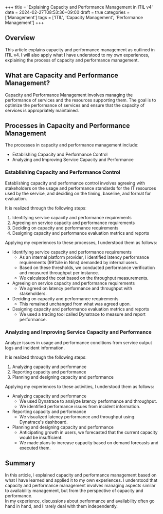 +++
title = 'Explaining Capacity and Performance Management in ITIL v4'
date = 2024-02-27T08:53:36+09:00
draft = true
categories = ['Management']
tags = ['ITIL', 'Capacity Management', 'Performance Management']
+++

## Overview
This article explains capacity and performance management as outlined in ITIL v4. I will also apply what I have understood to my own experiences, explaining the process of capacity and performance management.

## What are Capacity and Performance Management?
Capacity and Performance Management involves managing the performance of services and the resources supporting them. The goal is to optimize the performance of services and ensure that the capacity of services is appropriately maintained.

## Processes in Capacity and Performance Management
The processes in capacity and performance management include:

* Establishing Capacity and Performance Control
* Analyzing and Improving Service Capacity and Performance

### Establishing Capacity and Performance Control
Establishing capacity and performance control involves agreeing with stakeholders on the usage and performance standards for the IT resources used by the service, and deciding on the timing, baseline, and format for evaluation.

It is realized through the following steps:

1. Identifying service capacity and performance requirements
2. Agreeing on service capacity and performance requirements
3. Deciding on capacity and performance requirements
4. Designing capacity and performance evaluation metrics and reports

Applying my experiences to these processes, I understood them as follows:

* Identifying service capacity and performance requirements
    * As an internal platform provider, I identified latency performance requirements (99%ile in Nms) demanded by internal users.
    * Based on these thresholds, we conducted performance verification and measured throughput per instance.
    * We calculated the cost based on the throughput measurements.
* Agreeing on service capacity and performance requirements
    * We agreed on latency performance and throughput with stakeholders.
* Deciding on capacity and performance requirements
    * This remained unchanged from what was agreed upon.
* Designing capacity and performance evaluation metrics and reports
    * We used a tracing tool called Dynatrace to measure and report performance.

### Analyzing and Improving Service Capacity and Performance

Analyze issues in usage and performance conditions from service output logs and incident information.

It is realized through the following steps:

1. Analyzing capacity and performance
2. Reporting capacity and performance
3. Planning and designing capacity and performance

Applying my experiences to these activities, I understood them as follows:

* Analyzing capacity and performance
    * We used Dynatrace to analyze latency performance and throughput.
    * We identified performance issues from incident information.
* Reporting capacity and performance
    * We visualized latency performance and throughput using Dynatrace's dashboard.
* Planning and designing capacity and performance
    * Anticipating growth in users, we forecasted that the current capacity would be insufficient.
    * We made plans to increase capacity based on demand forecasts and executed them.

## Summary
In this article, I explained capacity and performance management based on what I have learned and applied it to my own experiences. I understood that capacity and performance management involves managing aspects similar to availability management, but from the perspective of capacity and performance.  
In my experience, discussions about performance and availability often go hand in hand, and I rarely deal with them independently.